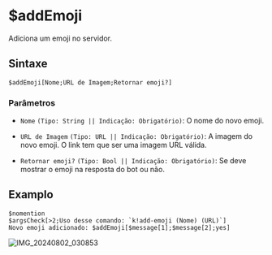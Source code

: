 # $addEmoji
Adiciona um emoji no servidor.

## Sintaxe
```
$addEmoji[Nome;URL de Imagem;Retornar emoji?]
```

### Parâmetros 
- `Nome` `(Tipo: String || Indicação: Obrigatório)`: O nome do novo emoji.
  
- `URL de Imagem` `(Tipo: URL || Indicação: Obrigatório)`: A imagem do novo emoji. O link tem que ser uma imagem URL válida.
- `Retornar emoji?` `(Tipo: Bool || Indicação: Obrigatório)`: Se deve mostrar o emoji na resposta do bot ou não.

## Examplo
```
$nomention
$argsCheck[>2;Uso desse comando: `k!add-emoji (Nome) (URL)`]
Novo emoji adicionado: $addEmoji[$message[1];$message[2];yes]
```
![IMG_20240802_030853](https://github.com/user-attachments/assets/5eeab899-aa2f-4056-a8b1-8c340990423f)
